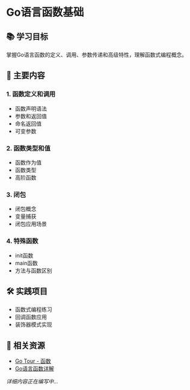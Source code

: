 # Go语言函数基础

## 📚 学习目标
掌握Go语言函数的定义、调用、参数传递和高级特性，理解函数式编程概念。

## 🎯 主要内容

### 1. 函数定义和调用
- 函数声明语法
- 参数和返回值
- 命名返回值
- 可变参数

### 2. 函数类型和值
- 函数作为值
- 函数类型
- 高阶函数

### 3. 闭包
- 闭包概念
- 变量捕获
- 闭包应用场景

### 4. 特殊函数
- init函数
- main函数
- 方法与函数区别

## 🛠️ 实践项目
- 函数式编程练习
- 回调函数应用
- 装饰器模式实现

## 📖 相关资源
- [Go Tour - 函数](https://tour.golang.org/basics/4)
- [Go语言函数详解](https://golang.org/doc/effective_go.html#functions)

*详细内容正在编写中...*
